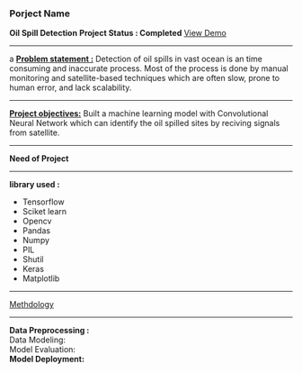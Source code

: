 <h3>Porject Name</h3>
<b>Oil Spill Detection</b>
<b>Project Status : Completed</b>
<a href=https://oil-spilled-detection.streamlit.app/>View Demo</a>
<hr>  a
<b><u>Problem statement :</u></b> Detection of oil spills in vast ocean is an time consuming and inaccurate process. Most of the process is done by manual monitoring and satellite-based techniques which are often slow, prone to human error, and lack scalability.<br>
<hr>
<b><u>Project objectives:</u></b> Built a machine learning model with Convolutional Neural Network which can identify the oil spilled sites by reciving signals from satellite.<br>
<hr>
<b>Need of Project</b>
<hr>
<b>library used :</b><br> 
<ul>
<li>Tensorflow</li>
<li>Sciket learn</li>
<li>Opencv</li>
<li>Pandas</li>
<li>Numpy</li>
<li>PIL</li>
<li>Shutil</li>
<li>Keras</li>
<li>Matplotlib</li>
</ul>
<hr>
<u>Methdology</u>
<hr>
<b>Data Preprocessing :</b>  
<br>
Data Modeling:<br>
Model Evaluation:<br>
<b>Model Deployment:</b><br>
